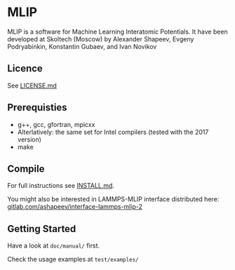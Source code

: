 # MLIP

MLIP is a software for Machine Learning Interatomic Potentials.
It have been developed at Skoltech (Moscow) by
Alexander Shapeev, Evgeny Podryabinkin, Konstantin Gubaev, and Ivan Novikov

## Licence
See [LICENSE.md](LICENSE.md)

## Prerequisties
* g++, gcc, gfortran, mpicxx
* Alterlatively: the same set for Intel compilers (tested with the 2017 version)
* make

## Compile
For full instructions see [INSTALL.md](INSTALL.md).

You might also be interested in LAMMPS-MLIP interface distributed here:
[gitlab.com/ashapeev/interface-lammps-mlip-2](gitlab.com/ashapeev/interface-lammps-mlip-2)


## Getting Started

Have a look at `doc/manual/` first.

Check the usage examples at `test/examples/`
